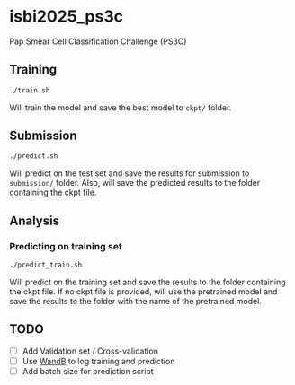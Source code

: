 # isbi2025_ps3c
Pap Smear Cell Classification Challenge (PS3C) 


## Training
```bash
./train.sh
```
Will train the model and save the best model to `ckpt/` folder.


## Submission
```bash
./predict.sh
```
Will predict on the test set and save the results for submission to `submission/` folder.
Also, will save the predicted results to the folder containing the ckpt file.

## Analysis
### Predicting on training set
```bash
./predict_train.sh
```
Will predict on the training set and save the results to the folder containing the ckpt file.
If no ckpt file is provided, will use the pretrained model and save the results to the folder with the name of the pretrained model.



## TODO
- [ ] Add Validation set / Cross-validation
- [ ] Use [WandB](https://wandb.ai/site) to log training and prediction
- [ ] Add batch size for prediction script